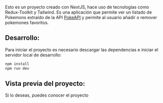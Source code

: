 Esto es un proyecto creado con NextJS, hace uso de tecnologías como Redux-Toolkit y Tailwind.
Es una aplicación que permite ver un listado de Pokemons extraído de la API [PokeAPI](https://pokeapi.co/) y permite al usuario añadir o remover pokemones favoritos.

## Desarrollo:
Para iniciar el proyecto es necesario descargar las dependencias e iniciar el servidor local de desarrollo:
```bash
npm install
npm run dev
```
## Vista previa del proyecto:
Si lo deseas, puedes conocer el proyecto

